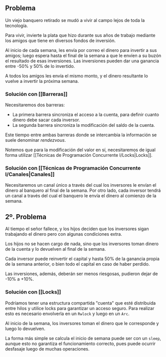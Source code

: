 ## Problema

Un viejo banquero retirado se mudó a vivir al campo lejos de toda la tecnología.

Para vivir, invierte la plata que hizo durante sus años de trabajo mediante los amigos que tiene en diversos fondos de inversión.

Al inicio de cada semana, les envía por correo el dinero para invertir a sus amigos; luego espera hasta el final de la semana a que le envíen a su buzón el resultado de esas inversiones. Las inversiones pueden dar una ganancia entre -50% y 50% de lo invertido.

A todos los amigos les envía el mismo monto, y el dinero resultante lo vuelve a invertir la próxima semana.

### Solución con [[Barreras]]

Necesitaremos dos barreras:

- La primera barrera sincroniza el acceso a la cuenta, para definir cuanto dinero debe sacar cada inversor.
- La segunda barrera sincroniza la modificación del saldo de la cuenta.

Este tiempo entre ambas barreras donde se intercambia la información se suele denominar *rendezvous*.

Notemos que para la modificación del valor en sí, necesitaremos de igual forma utilizar [[Técnicas de Programación Concurrente I/Locks|Locks]].

### Solución con [[Técnicas de Programación Concurrente I/Canales|Canales]]

Necesitaremos un canal único a través del cual los inversores le envían el dinero al banquero al final de la semana. Por otro lado, cada inversor tendrá un canal a través del cual el banquero le envía el dinero al comienzo de la semana.

## 2º. Problema

Al tiempo el señor fallece, y los hijos deciden que los inversores sigan trabajando el dinero pero con algunas condiciones extra.

Los hijos no se hacen cargo de nada, sino que los inversores toman dinero de la cuenta y lo devuelven al final de la semana.

Cada inversor puede reinvertir el capital y hasta 50% de la ganancia propia de la semana anterior, o bien todo el capital en caso de haber perdido.

Las inversiones, además, deberán ser menos riesgosas, pudieron dejar de -10% a +10%.

### Solución con [[Locks]]

Podríamos tener una estructura compartida "cuenta" que esté distribuida entre hilos y utilice locks para garantizar un acceso seguro. Para realizar esto es necesario envolverla en un `Rwlock` y luego en un `Arc`.

Al inicio de la semana, los inversores toman el dinero que le corresponde y luego lo devuelven.

La forma más simple se calcula el inicio de semana puede ser con un `sleep`, aunque esto no garantiza el funcionamiento correcto, pues puede ocurrir desfasaje luego de muchas operaciones.
